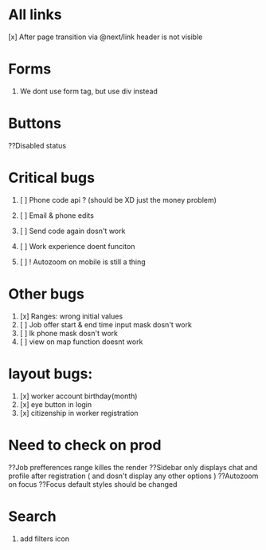 # All links

[x] After page transition via @next/link header is not visible

# Forms

1. We dont use form tag, but use div instead

# Buttons

??Disabled status

# Critical bugs

1. [ ] Phone code api ? (should be XD just the money problem)
2. [ ] Email & phone edits
3. [ ] Send code again dosn't work

4. [ ] Work experience doent funciton
5. [ ] ! Autozoom on mobile is still a thing

# Other bugs

1. [x] Ranges: wrong initial values
2. [ ] Job offer start & end time input mask dosn't work
3. [ ] lk phone mask dosn't work
4. [ ] view on map function doesnt work

# layout bugs:

1. [x] worker account birthday(month)
2. [x] eye button in login
3. [x] citizenship in worker registration

# Need to check on prod

??Job prefferences range killes the render
??Sidebar only displays chat and profile after registration ( and dosn't display any other options )
??Autozoom on focus
??Focus default styles should be changed

# Search 
1. add filters icon
